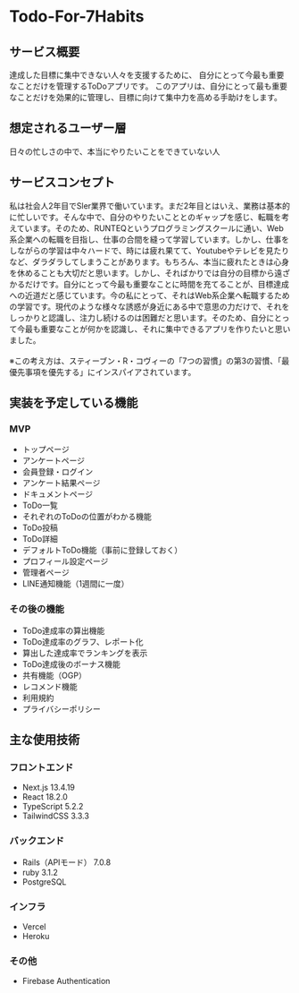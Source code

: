 # Todo-For-7Habits

## サービス概要
達成した目標に集中できない人々を支援するために、
自分にとって今最も重要なことだけを管理するToDoアプリです。
このアプリは、自分にとって最も重要なことだけを効果的に管理し、目標に向けて集中力を高める手助けをします。

## 想定されるユーザー層
日々の忙しさの中で、本当にやりたいことをできていない人

## サービスコンセプト
私は社会人2年目でSler業界で働いています。まだ2年目とはいえ、業務は基本的に忙しいです。そんな中で、自分のやりたいこととのギャップを感じ、転職を考えています。そのため、RUNTEQというプログラミングスクールに通い、Web系企業への転職を目指し、仕事の合間を縫って学習しています。しかし、仕事をしながらの学習は中々ハードで、時には疲れ果てて、Youtubeやテレビを見たりなど、ダラダラしてしまうことがあります。もちろん、本当に疲れたときは心身を休めることも大切だと思います。しかし、そればかりでは自分の目標から遠ざかるだけです。自分にとって今最も重要なことに時間を充てることが、目標達成への近道だと感じています。今の私にとって、それはWeb系企業へ転職するための学習です。現代のような様々な誘惑が身近にある中で意思の力だけで、それをしっかりと認識し、注力し続けるのは困難だと思います。そのため、自分にとって今最も重要なことが何かを認識し、それに集中できるアプリを作りたいと思いました。
<br>
<br>
※この考え方は、スティーブン・R・コヴィーの「7つの習慣」の第3の習慣、「最優先事項を優先する」にインスパイアされています。

## 実装を予定している機能
### MVP
* トップページ
* アンケートページ
* 会員登録・ログイン
* アンケート結果ページ
* ドキュメントページ
* ToDo一覧
* それぞれのToDoの位置がわかる機能
* ToDo投稿
* ToDo詳細
* デフォルトToDo機能（事前に登録しておく）
* プロフィール設定ページ
* 管理者ページ
* LINE通知機能（1週間に一度）

### その後の機能
* ToDo達成率の算出機能
* ToDo達成率のグラフ、レポート化
* 算出した達成率でランキングを表示
* ToDo達成後のボーナス機能
* 共有機能（OGP）
* レコメンド機能
* 利用規約
* プライバシーポリシー

## 主な使用技術
### フロントエンド
* Next.js 13.4.19
* React 18.2.0
* TypeScript 5.2.2
* TailwindCSS 3.3.3

### バックエンド
* Rails（APIモード） 7.0.8
* ruby 3.1.2
* PostgreSQL

### インフラ
* Vercel
* Heroku

### その他
* Firebase Authentication